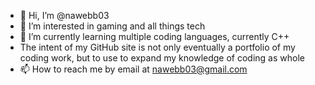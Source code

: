 - 👋 Hi, I’m @nawebb03
- 👀 I’m interested in gaming and all things tech
- 🌱 I’m currently learning multiple coding languages, currently C++
- The intent of my GitHub site is not only eventually a portfolio of my coding work, but to use to expand my knowledge of coding as whole
- 📫 How to reach me by email at nawebb03@gmail.com

<!---
nawebb03/nawebb03 is a ✨ special ✨ repository because its `README.md` (this file) appears on your GitHub profile.
You can click the Preview link to take a look at your changes.
--->
